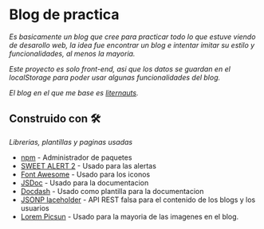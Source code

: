 # Blog de practica

_Es basicamente un blog que cree para practicar todo lo que estuve viendo de desarollo web, la idea fue encontrar un blog e intentar imitar su estilo y funcionalidades, al menos la mayoria._

_Este proyecto es solo front-end, asi que los datos se guardan en el localStorage para poder usar algunas funcionalidades del blog._

_El blog en el que me base es [liternauts](https://www.liternauts.com/)._

## Construido con 🛠️

_Librerias, plantillas y paginas usadas_

* [npm](https://www.npmjs.com/) - Administrador de paquetes
* [SWEET ALERT 2](https://sweetalert2.github.io/) - Usado para las alertas
* [Font Awesome](https://fontawesome.com/) - Usado para los iconos
* [JSDoc](https://jsdoc.app/index.html) - Usado para la documentacion
* [Docdash](https://github.com/clenemt/docdash) - Usado como plantilla para la documentacion
* [JSONP laceholder](https://jsonplaceholder.typicode.com/) - API REST falsa para el contenido de los blogs y los usuarios
* [Lorem Picsun](https://picsum.photos/) - Usado para la mayoria de las imagenes en el blog.


